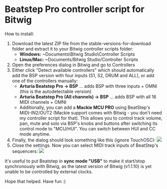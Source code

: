 # Beatstep Pro controller script for Bitwig

How to install:

1.  Download the latest ZIP file from the stable-versions-for-download folder and extract it to your Bitwig controller scripts folder:
    *   **Windows:** ~Documents\Bitwig Studio\Controller Scripts
    *   **Linux/Mac:** ~Documents/Bitwig Studio/Controller Scripts
2.  Open the preferences dialog in Bitwig and go to Controllers
3.  Either click "Detect available controllers" which should automatically add the BSP version with four inputs (S1, S2, DRUM and ALL), or add one of the controllers manually:
    *   **Arturia Beatstep Pro -> BSP** ... adds BSP with three inputs + OMNI (this is the autodetectable version)
    *   **Arturia Beatstep Pro (All channels) -> BSP** ... adds BSP with all 16 MIDI channels + OMNI
    * Additionally, you can add a **Mackie MCU PRO** using BeatStep's MIDI-IN2/OUT2 (Mackie support comes with Bitwig - you don't need my controller script for that). This allows you to control track volume, pan, mute and solo via BSP's knobs and buttons after switching its control mode to "MCU/HUI". You can switch between HUI and CC mode anytime.
4.  Finally, the dialog should look something like this (ignore TouchOSC):
    ![](https://raw.githubusercontent.com/justlep/bitwig/master/doc/ArturiaBeatstepPro/BeatstepPro-autodetect.png)
5.  Close the settings. Now you can select MIDI track inputs of BeatStep's sequencers:
    ![](https://raw.githubusercontent.com/justlep/bitwig/master/doc/ArturiaBeatstepPro/BeatstepPro.control.png)

It's useful to put Beatstep in **sync mode "USB"** to make it start/stop synchronously with Bitwig, as the latest version of Bitwig (v1.1.10) is yet unable to be controlled by external clocks.

Hope that helped. Have fun :)